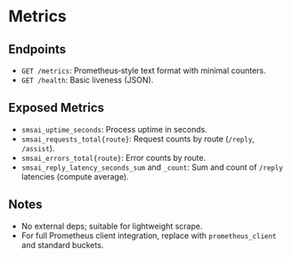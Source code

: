 # Metrics

## Endpoints
- `GET /metrics`: Prometheus‑style text format with minimal counters.
- `GET /health`: Basic liveness (JSON).

## Exposed Metrics
- `smsai_uptime_seconds`: Process uptime in seconds.
- `smsai_requests_total{route}`: Request counts by route (`/reply`, `/assist`).
- `smsai_errors_total{route}`: Error counts by route.
- `smsai_reply_latency_seconds_sum` and `_count`: Sum and count of `/reply` latencies (compute average).

## Notes
- No external deps; suitable for lightweight scrape.
- For full Prometheus client integration, replace with `prometheus_client` and standard buckets.
